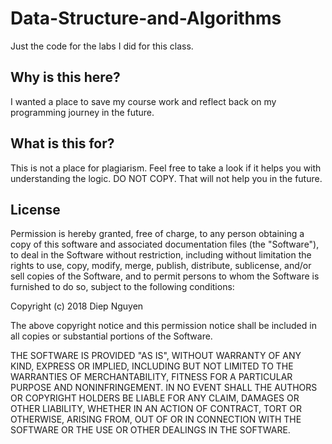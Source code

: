 # Data-Structure-and-Algorithms
Just the code for the labs I did for this class. 

## Why is this here?

I wanted a place to save my course work and reflect back on my programming journey in the future. 

## What is this for?

This is not a place for plagiarism. Feel free to take a look if it helps you with understanding the logic. DO NOT COPY. That will not help you in the future. 

## License

Permission is hereby granted, free of charge, to any person obtaining a copy of this software and associated documentation files (the "Software"), to deal in the Software without restriction, including without limitation the rights to use, copy, modify, merge, publish, distribute, sublicense, and/or sell copies of the Software, and to permit persons to whom the Software is furnished to do so, subject to the following conditions:



Copyright (c) 2018 Diep Nguyen

The above copyright notice and this permission notice shall be included in all copies or substantial portions of the Software.

THE SOFTWARE IS PROVIDED "AS IS", WITHOUT WARRANTY OF ANY KIND, EXPRESS OR IMPLIED, INCLUDING BUT NOT LIMITED TO THE WARRANTIES OF MERCHANTABILITY, FITNESS FOR A PARTICULAR PURPOSE AND NONINFRINGEMENT. IN NO EVENT SHALL THE AUTHORS OR COPYRIGHT HOLDERS BE LIABLE FOR ANY CLAIM, DAMAGES OR OTHER LIABILITY, WHETHER IN AN ACTION OF CONTRACT, TORT OR OTHERWISE, ARISING FROM, OUT OF OR IN CONNECTION WITH THE SOFTWARE OR THE USE OR OTHER DEALINGS IN THE SOFTWARE.
